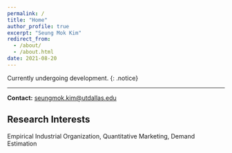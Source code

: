 ```yaml
---
permalink: /
title: "Home"
author_profile: true
excerpt: "Seung Mok Kim"
redirect_from: 
  - /about/
  - /about.html
date: 2021-08-20
---
```


Currently undergoing development.
{: .notice}

---
**Contact:** seungmok.kim@utdallas.edu

## Research Interests
Empirical Industrial Organization, Quantitative Marketing, Demand Estimation